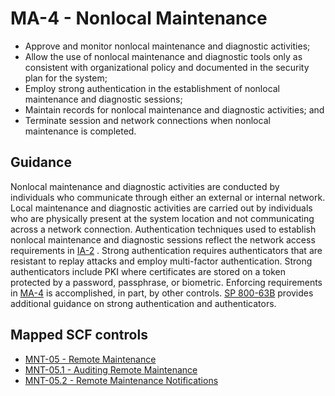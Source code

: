 # MA-4 - Nonlocal Maintenance
- Approve and monitor nonlocal maintenance and diagnostic activities;
- Allow the use of nonlocal maintenance and diagnostic tools only as consistent with organizational policy and documented in the security plan for the system;
- Employ strong authentication in the establishment of nonlocal maintenance and diagnostic sessions;
- Maintain records for nonlocal maintenance and diagnostic activities; and
- Terminate session and network connections when nonlocal maintenance is completed.
## Guidance
Nonlocal maintenance and diagnostic activities are conducted by individuals who communicate through either an external or internal network. Local maintenance and diagnostic activities are carried out by individuals who are physically present at the system location and not communicating across a network connection. Authentication techniques used to establish nonlocal maintenance and diagnostic sessions reflect the network access requirements in [IA-2](#ia-2) . Strong authentication requires authenticators that are resistant to replay attacks and employ multi-factor authentication. Strong authenticators include PKI where certificates are stored on a token protected by a password, passphrase, or biometric. Enforcing requirements in [MA-4](#ma-4) is accomplished, in part, by other controls. [SP 800-63B](#e59c5a7c-8b1f-49ca-8de0-6ee0882180ce) provides additional guidance on strong authentication and authenticators.
## Mapped SCF controls
- [MNT-05 - Remote Maintenance](../scf/mnt-05-remotemaintenance.md)
- [MNT-05.1 - Auditing Remote Maintenance](../scf/mnt-051-auditingremotemaintenance.md)
- [MNT-05.2 - Remote Maintenance Notifications](../scf/mnt-052-remotemaintenancenotifications.md)